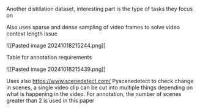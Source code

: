 Another distillation dataset, interesting part is the type of tasks they focus on

Also uses sparse and dense sampling of video frames to solve video context length issue



![[Pasted image 20241018215244.png]]


Table for annotation requirements

![[Pasted image 20241018215439.png]]


Uses also https://www.scenedetect.com/ Pyscenedetect to check change in scenes, a single video clip can be cut into multiple things depending on what is happening in the video. For annotation, the number of scenes greater than 2 is used in this paper
